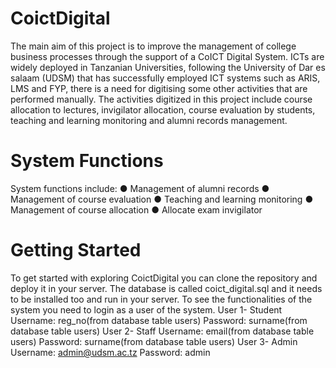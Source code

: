 # CoictDigital
The main aim of this project is to improve the management of college business processes through the support of a CoICT Digital System. 
ICTs are widely deployed in Tanzanian Universities, following the University of Dar es salaam (UDSM) that has successfully employed ICT 
systems such as ARIS, LMS and FYP, there is a need for digitising some other activities that are performed manually. The activities digitized in this project include 
course allocation to lectures, invigilator allocation, course evaluation by students, teaching and learning monitoring and alumni records management.

# System Functions
System functions include:
● Management of alumni records
● Management of course evaluation
● Teaching and learning monitoring
● Management of course allocation
● Allocate exam invigilator

# Getting Started
To get started with exploring CoictDigital you can clone the repository and deploy it in your server.
The database is called coict_digital.sql and it needs to be installed too and run in your server.
To see the functionalities of the system you need to login as a user of the system.
User 1- Student
Username: reg_no(from database table users)
Password: surname(from database table users)
User 2- Staff
Username: email(from database table users)
Password: surname(from database table users)
User 3- Admin
Username: admin@udsm.ac.tz
Password: admin

